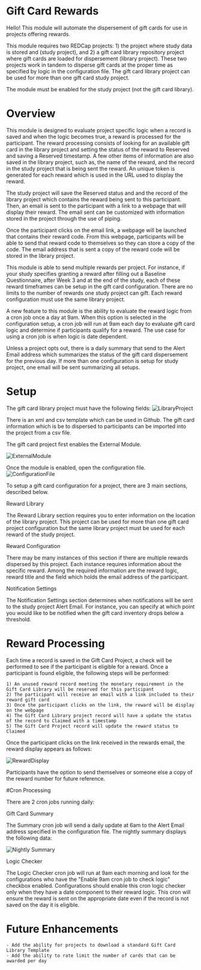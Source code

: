 # Gift Card Rewards
Hello!
This module will automate the dispersement of gift cards for use in projects offering rewards.

This module requires two REDCap projects: 1) the project where study data is stored and (study project), and 2) a gift card library 
repository project where gift cards are loaded for dispersement (library project).  These two projects work in tandem to disperse
gift cards at the proper time as specified by logic in the configuration file.  The gift card library project can be used for more
than one gift card study project.

The module must be enabled for the study project (not the gift card library). 

# Overview
This module is designed to evaluate project specific logic when a record is saved and when the logic becomes true, a reward is
processed for the participant. The reward processing consists of looking for an available gift card in the library project and setting
the status of the reward to Reserved and saving a Reserved timestamp.  A few other items of information are also saved in the library
project, such as, the name of the reward, and the record in the study project that is being sent the reward. An unique token is generated
for each reward which is used in the URL used to display the reward. 

The study project will save the Reserved status and and the record of the library project which contains the reward being sent to this
participant. Then, an email is sent to the participant with a link to a webpage that will display their reward. The email sent can
be customized with information stored in the project through the use of piping.

Once the participant clicks on the email link, a webpage will be launched that contains their reward code.  From this webpage, participants
will be able to send that reward code to themselves so they can store a copy of the code. The email address that is sent a copy of the
reward code will be stored in the library project.

This module is able to send multiple rewards per project.  For instance, if your study specifies granting a reward after filling out a Baseline
Questionnaire, after Week 3 and at the end of the study, each of these reward timeframes can be setup in the gift card configuration. There
are no limits to the number of rewards one study project can gift.  Each reward configuration must use the same library project.

A new feature to this module is the ability to evaluate the reward logic from a cron job once a day at 9am.  When this option is selected in 
the configuration setup, a cron job will run at 9am each day to evaluate gift card logic and determine if participants qualify for a reward.
The use case for using a cron job is when logic is date dependent.

Unless a project opts out, there is a daily summary that send to the Alert Email address which summarizes the status of the gift card
dispersement for the previous day.  If more than one configuration is setup for study project, one email will be sent summarizing all
setups.

# Setup
The gift card library project must have the following fields:
![LibraryProject](img/library_project.png)

There is an xml and csv template which can be used in Github. The gift card information which is be to dispersed to participants can be imported into the project from a csv file.

The gift card project first enables the External Module.

![ExternalModule](img/external_module.png)

Once the module is enabled, open the configuration file.
![ConfigurationFile](img/open_config.png)

To setup a gift card configuration for a project, there are 3 main sections, described below.

Reward Library

The Reward Library section requires you to enter information on the location of the library project. This project can be used for more than one
gift card project configuration but the same library project must be used for each reward of the study project.

Reward Configuration

There may be many instances of this section if there are multiple rewards dispersed by this project.
Each instance requires information about the specific reward. Among the required information are the reward logic, reward title and the
field which holds the email address of the participant.

Notification Settings

The Notification Settings section determines when notifications will be sent to the study project Alert Email.  For instance, you can specify at 
which point you would like to be notified when the gift card inventory drops below a threshold.

# Reward Processing

Each time a record is saved in the Gift Card Project, a check will be performed to see if the participant is eligible for a reward. 
Once a participant is found eligible, the following steps will be performed:

    1) An unused reward record meeting the monetary requirement in the Gift Card Library will be reserved for this participant
    2) The participant will receive an email with a link included to their reward gift card
    3) Once the participant clicks on the link, the reward will be display on the webpage
    4) The Gift Card Library project record will have a update the status of the record to Claimed with a timestamp
    5) The Gift Card Project record will update the reward status to Claimed
    
Once the participant clicks on the link received in the rewards email, the reward display appears as follows:

![RewardDisplay](img/reward_display.png)

Participants have the option to send themselves or someone else a copy of the reward number for future reference.

#Cron Processing

There are 2 cron jobs running daily:

Gift Card Summary

The Summary cron job will send a daily update at 6am to the Alert Email address specified in the configuration file.  The nightly summary 
displays the following data:

![Nightly Summary](img/daily_summary.png)

Logic Checker

The Logic Checker cron job will run at 9am each morning and look for the configurations who have the "Enable 9am cron job to check logic" checkbox enabled.
Configurations should enable this cron logic checker only when they have a date component to their reward logic.  This cron will ensure the
reward is sent on the appropriate date even if the record is not saved on the day it is eligible.

# Future Enhancements
    - Add the ability for projects to download a standard Gift Card Library Template
    - Add the ability to rate limit the number of cards that can be awarded per day